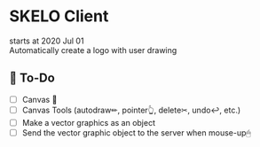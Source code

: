 # SKELO Client

starts at 2020 Jul 01  
Automatically create a logo with user drawing

## 📝 To-Do

- [ ] Canvas 🎨
- [ ] Canvas Tools (autodraw✏, pointer👆, delete✂, undo↩, etc.)
- [ ] Make a vector graphics as an object
- [ ] Send the vector graphic object to the server when mouse-up🖱
